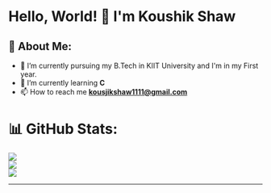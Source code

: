 # Hello, World! 👋 I'm Koushik Shaw 
## 💫 About Me:
- 🔭 I’m currently pursuing my B.Tech in KIIT University and I'm in my First year.
- 🌱 I’m currently learning **C**
- 📫 How to reach me **kousjikshaw1111@gmail.com**
  
# 📊 GitHub Stats:
![](https://github-readme-stats.vercel.app/api?username=Koushikshaw&theme=monokai&hide_border=false&include_all_commits=true&count_private=true)<br/>
![](https://github-readme-streak-stats.herokuapp.com/?user=Koushikshaw&theme=monokai&hide_border=false)<br/>
![](https://github-readme-stats.vercel.app/api/top-langs/?username=Koushikshaw&theme=monokai&hide_border=false&include_all_commits=true&count_private=true&layout=compact)

---

<!--
**Koushikshaw/Koushikshaw** is a ✨ _special_ ✨ repository because its `README.md` (this file) appears on your GitHub profile.

Here are some ideas to get you started:

- 🔭 I’m currently working on ...
- 🌱 I’m currently learning ...
- 👯 I’m looking to collaborate on ...
- 🤔 I’m looking for help with ...
- 💬 Ask me about ...
- 📫 How to reach me: ...
- 😄 Pronouns: ...
- ⚡ Fun fact: ...
-->
